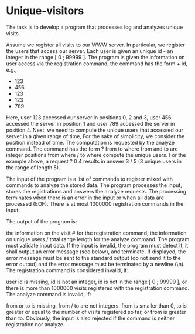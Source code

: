 # Unique-visitors
The task is to develop a program that processes log and analyzes unique visits.

Assume we register all visits to our WWW server. In particular, we register the users that access our server. Each user is given an unique id - an integer in the range [ 0 ; 99999 ]. The program is given the information on user access via the registration command, the command has the form + id, e.g.,

+ 123
+ 456
+ 123
+ 123
+ 789

Here, user 123 accessed our server in positions 0, 2 and 3, user 456 accessed the server in position 1 and user 789 accessed the server in position 4.
Next, we need to compute the unique users that accessed our server in a given range of time, For the sake of simplicity, we consider the position instead of time. The computation is requested by the analyze command. The command has the form ? from to where from and to are integer positions from where / to where compute the unique users. For the example above, a request ? 0 4 results in answer 3 / 5 (3 unique users in the range of length 5).

The input of the program is a list of commands to register mixed with commands to analyze the stored data. The program processes the input, stores the registrations and answers the analyze requests. The processing terminates when there is an error in the input or when all data are processed (EOF). There is at most 1000000 registration commands in the input.

The output of the program is:

the information on the visit # for the registration command,
the information on unique users / total range length for the analyze command.
The program must validate input data. If the input is invalid, the program must detect it, it shall output an error message (see below), and terminate. If displayed, the error message must be sent to the standard output (do not send it to the error output) and the error message must be terminated by a newline (\n). The registration command is considered invalid, if:

user id is missing,
id is not an integer,
id is not in the range [ 0 ; 99999 ], or
there is more than 1000000 visits registered with the registration command.
The analyze command is invalid, if:

from or to is missing,
from / to are not integers,
from is smaller than 0,
to is greater or equal to the number of visits registered so far, or
from is greater than to.
Obviously, the input is also rejected if the command is neither registration nor analyze.
